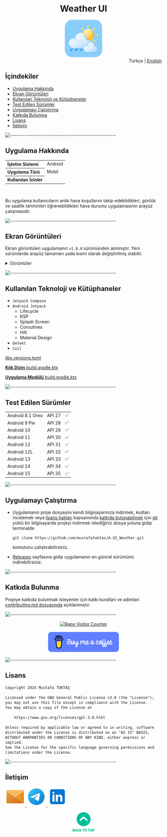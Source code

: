 <h1 align="center">
Weather UI<a name="readme-top"></a>
</h1>

<div align="center">
  <img src="./Readme Resources/Weather App UI Logo.png" alt="Logo" width="120"/>
</div>

<div align="right">
  Türkçe | <a href="./Other Readmes/en/Readme.en.md" target="_blank">English</a>
</div>

## İçindekiler  

- [Uygulama Hakkında](#uygulama-hakkında)
- [Ekran Görüntüleri](#ekran-görüntüleri)
- [Kullanılan Teknoloji ve Kütüphaneler](#kullanılan-teknoloji-ve-kütüphaneler)
- [Test Edilen Sürümler](#test-edilen-sürümler)
- [Uygulamayı Çalıştırma](#uygulamayı-çalıştırma)
- [Katkıda Bulunma](#katkıda-bulunma)
- [Lisans](#lisans)
- [İletişim](#i̇letişim)


![-----------------------------------------------------](./Readme%20Resources/Çizgi.png)

## Uygulama Hakkında

<table>
  <tr>
    <th style="text-align: left; font-weight: bold;">İşletim Sistemi</th>
    <td style="text-align: left;">Android</td>
  </tr>
  <tr>
    <th style="text-align: left; font-weight: bold;">Uygulama Türü</th>
    <td style="text-align: left;">Mobil</td>
  </tr>
  <tr>
    <th style="text-align: left; font-weight: bold;">Kullanılan İzinler</th>
    <td style="text-align: left;"></td>
  </tr>
</table>

<br>

Bu uygulama kullanıcıların anlık hava koşullarını takip edebildikleri,
günlük ve saatlik tahminleri öğrenebildikleri hava durumu uygulamasının arayüz çalışmasıdır.


![-----------------------------------------------------](./Readme%20Resources/Çizgi.png)

## Ekran Görüntüleri

Ekran görüntüleri uygulamanın `v1.0.0` sürümünden alınmıştır. Yeni sürümlerde arayüz tamamen yada kısmi olarak değiştirilmiş olabilir.

<details>
  <summary>Görüntüler</summary>
  
  | ![Ekran Görüntüsü 1](./Readme%20Resources/Ekran%20Görüntüleri/1.png) | ![Ekran Görüntüsü 2](./Readme%20Resources/Ekran%20Görüntüleri/2.png) |
  | -------------------------------------------------------------------- | -------------------------------------------------------------------- |
  
</details>
   

![-----------------------------------------------------](./Readme%20Resources/Çizgi.png)

## Kullanılan Teknoloji ve Kütüphaneler

- `Jetpack Compose`
- `Android Jetpack` 
  - Lifecycle
  - KSP
  - Splash Screen
  - Coroutines
  - Hilt
  - Material Design
- `Detekt`
- `Coil`

[libs.versions.toml](./WeatherAppUi/gradle/libs.versions.toml)

[**Kök Dizin** build.gradle.kts](./WeatherAppUi/build.gradle.kts)

[**Uygulama Modülü** build.gradle.kts](./WeatherAppUi/app/build.gradle.kts)


![-----------------------------------------------------](./Readme%20Resources/Çizgi.png)

## Test Edilen Sürümler

<table>
  <tr>
    <td style="text-align: left;">Android 8.1 Oreo</td>
    <td style="text-align: left;">API 27</td>
    <td style="text-align: left;">✅️</td>
  </tr>
  <tr>
    <td style="text-align: left;">Android 9 Pie</td>
    <td style="text-align: left;">API 28</td>
    <td style="text-align: left;">✅️</td>
  </tr>
  <tr>
    <td style="text-align: left;">Android 10</td>
    <td style="text-align: left;">API 29</td>
    <td style="text-align: left;">✅️</td>
  </tr>
  <tr>
    <td style="text-align: left;">Android 11</td>
    <td style="text-align: left;">API 30</td>
    <td style="text-align: left;">✅️</td>
  </tr>
  <tr>
    <td style="text-align: left;">Android 12</td>
    <td style="text-align: left;">API 31</td>
    <td style="text-align: left;">✅️</td>
  </tr>
  <tr>
    <td style="text-align: left;">Android 12L</td>
    <td style="text-align: left;">API 32</td>
    <td style="text-align: left;">✅️</td>
  </tr>
  <tr>
    <td style="text-align: left;">Android 13</td>
    <td style="text-align: left;">API 33</td>
    <td style="text-align: left;">✅️</td>
  </tr>
  <tr>
    <td style="text-align: left;">Android 14</td>
    <td style="text-align: left;">API 34</td>
    <td style="text-align: left;">✅️</td>
  </tr>
  <tr>
    <td style="text-align: left;">Android 15</td>
    <td style="text-align: left;">API 35</td>
    <td style="text-align: left;">✅️</td>
  </tr>
</table>


![-----------------------------------------------------](./Readme%20Resources/Çizgi.png)

## Uygulamayı Çalıştırma

- Uygulamanın proje dosyasını kendi bilgisayarınıza indirmek, kodları incelemek veya
  [lisans hakları](https://www.gnu.org/licenses/gpl-3.0.html) kapsamında [katkıda bulunabilmek](#katkıda-bulunma)
  için [git](https://git-scm.com) yüklü bir bilgisayarda projeyi indirmek istediğiniz dosya yoluna gidip terminalde
  ```
  git clone https://github.com/mustafatoktas/A.UI_Weather.git
  ```
  komutunu çalıştırabilirsiniz.

- [Releases](https://github.com/mustafatoktas/A.UI_Weather/releases) sayfasına gidip
  uygulamanın en güncel sürümünü indirebilirsiniz.


![-----------------------------------------------------](./Readme%20Resources/Çizgi.png)

## Katkıda Bulunma

Projeye katkıda bulunmak isteyenler için katkı kuralları ve adımları [contributing.md dosyasında](./Contributing.md) açıklanmıştır.


![-----------------------------------------------------](./Readme%20Resources/Çizgi.png)

<div align="center">
  <a href="https://github.com/mustafatoktas/W.BE_RepoVisitorCounterAPI" target="_blank"> <img src="https://toktasoft.com/api/github2/repo-visitor-counter.php?repo=4chdr5uyzwbkjeq&show_repo_name=1&show_date=1&show_brand=0&txt_color=255,255,255&bg_color=45,52,58" alt="Repo Visitor Counter"/> </a>
</div>

<br>
  
<div align="center">
  <a href="https://buymeacoffee.com/mustafatoktas" target="_blank"> <img src="./Readme Resources/İletişim/Buy Me a Coffee.png" alt="Buy Me a Coffee" height="64"/> </a>
</div>


![-----------------------------------------------------](./Readme%20Resources/Çizgi.png)

## Lisans

```
Copyright 2024 Mustafa TOKTAŞ

Licensed under the GNU General Public License v3.0 (the "License");
you may not use this file except in compliance with the License.
You may obtain a copy of the License at

    https://www.gnu.org/licenses/gpl-3.0.html

Unless required by applicable law or agreed to in writing, software
distributed under the License is distributed on an "AS IS" BASIS,
WITHOUT WARRANTIES OR CONDITIONS OF ANY KIND, either express or implied.
See the License for the specific language governing permissions and
limitations under the License.
```


![-----------------------------------------------------](./Readme%20Resources/Çizgi.png)

## İletişim

<a href="mailto:info@mustafatoktas.com"              target="_blank"> <img src="./Readme Resources/İletişim/Mail.png"     alt="Mail"     width="64"/> </a>
<a href="https://t.me/mustafatoktas00"               target="_blank"> <img src="./Readme Resources/İletişim/Telegram.png" alt="Telegram" width="64"/> </a>
<a href="https://www.linkedin.com/in/mustafatoktas/" target="_blank"> <img src="./Readme Resources/İletişim/LinkedIn.png" alt="LinkedIn" width="64"/> </a>

<p align="center">
  <a href="#readme-top"> <img src="./Readme Resources/Back to Top.png" alt="Back to Top" height="64"/> </a>
</p>
